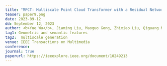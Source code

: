 ```yaml
---
title: "MPCT: Multiscale Point Cloud Transformer with a Residual Network" 
teaser: paper9.png
date: 2023-09-12
dd: September 12, 2023
author: <b>Yue Wu</b>, Jiaming Liu, Maoguo Gong, Zhixiao Liu, Qiguang Miao, Wenping Ma
tag1: Geometric and semantic features
tag2:  multiscale generation
venue: IEEE Transactions on Multimedia
conference: 
journal: true
paperurl: https://ieeexplore.ieee.org/document/10249213
---
```

